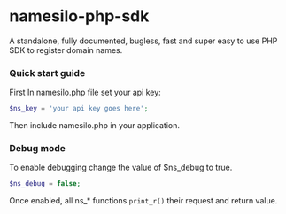 # namesilo-php-sdk
A standalone, fully documented, bugless, fast and super easy to use PHP SDK to register domain names.


### Quick start guide

First In namesilo.php file set your api key:
```php
$ns_key = 'your api key goes here';
```
Then include namesilo.php in your application.



### Debug mode

To enable debugging change the value of $ns_debug to true.
```php
$ns_debug = false;
```
Once enabled, all ns_* functions   `print_r()`  their request and return value.





